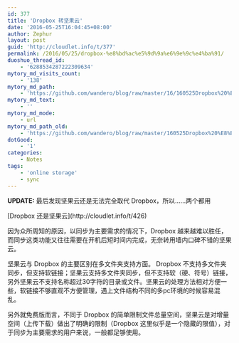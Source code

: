 ```yaml
---
id: 377
title: 'Dropbox 转坚果云'
date: '2016-05-25T16:04:45+08:00'
author: Zephur
layout: post
guid: 'http://cloudlet.info/t/377'
permalink: /2016/05/25/dropbox-%e8%bd%ac%e5%9d%9a%e6%9e%9c%e4%ba%91/
duoshuo_thread_id:
    - '6288534287222309634'
mytory_md_visits_count:
    - '138'
mytory_md_path:
    - 'https://github.com/wandero/blog/raw/master/16/160525Dropbox%20%E8%BD%AC%E5%9D%9A%E6%9E%9C%E4%BA%91.md'
mytory_md_text:
    - ''
mytory_md_mode:
    - url
mytory_md_path_old:
    - 'https://github.com/wandero/blog/raw/master/160525Dropbox%20%E8%BD%AC%E5%9D%9A%E6%9E%9C%E4%BA%91.md'
dotGood:
    - '1'
categories:
    - Notes
tags:
    - 'online storage'
    - sync
---
```


**UPDATE:** 最后发现坚果云还是无法完全取代 Dropbox，所以……两个都用 

<!--more-->[Dropbox 还是坚果云](http://cloudlet.info/t/426)

因为众所周知的原因，以同步为主要需求的情况下，Dropbox 越来越难以胜任，而同步这类功能又往往需要在开机后短时间内完成，无奈转用墙内口碑不错的坚果云。

坚果云与 Dropbox 的主要区别在多文件夹支持方面。 Dropbox 不支持多文件夹同步，但支持软链接；坚果云支持多文件夹同步，但不支持软（硬、符号）链接，另外坚果云不支持名称超过30字符的目录或文件。坚果云的处理方法相对方便一些，软链接不够直观不方便管理，遇上文件结构不同的多pc环境的时候容易混乱。

另外就免费版而言，不同于 Dropbox 的简单限制文件总量空间，坚果云是对增量空间（上传下载）做出了明确的限制（Dropbox 这里似乎是一个隐藏的限值），对于同步为主要需求的用户来说，一般都足够使用。